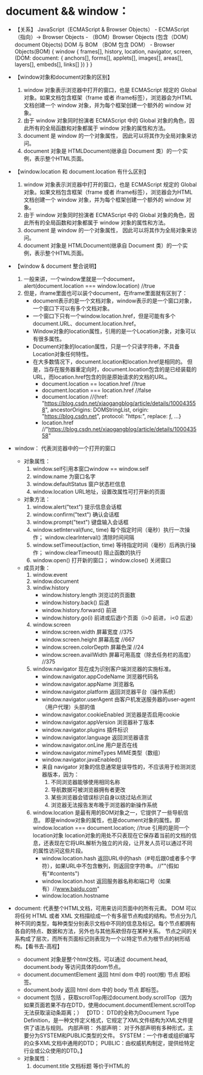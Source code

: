 
 # document && window：

 * 【关系】
    JavaScript（ECMAScript & Browser Objects）
        - ECMAScript （指向）-> Browser Objects
        - （BOM）Browser Objects (包含（DOM）document Objects)
    DOM 与 BOM （BOM 包含 DOM）
        - Browser Objects(BOM) {
            window {
                frames[], history, location, navigator, screen,
                (DOM: document: {
                    anchors[], forms[], applets[], images[], areas[], layers[], embeds[], links[]
                })
            }
        }

 * 【window对象和document对象的区别】
    1. window 对象表示浏览器中打开的窗口，也是 ECMAScript 规定的 Global 对象。如果文档包含框架（frame 或者 iframe标签），浏览器会为HTML文档创建一个 window 对象，并为每个框架创建一个额外的 window 对象。
    2. 由于 window 对象同时扮演者 ECMAScript 中的 Global 对象的角色，因此所有的全局函数和对象都属于 window 对象的属性和方法。
    3. document 是 window 的一个对象属性， 因此可以将其作为全局对象来访问。
    4. document 对象是 HTMLDocument(继承自 Document 类）的一个实例，表示整个HTML页面。

 * 【window.location 和 document.location 有什么区别】
    1. window 对象表示浏览器中打开的窗口，也是 ECMAScript 规定的 Global 对象。如果文档包含框架（frame 或者 iframe标签），浏览器会为HTML文档创建一个 window 对象，并为每个框架创建一个额外的 window 对象。
    2. 由于 window 对象同时扮演者 ECMAScript 中的 Global 对象的角色，因此所有的全局函数和对象都属于 window 对象的属性和方法。
    3. document 是 window 的一个对象属性， 因此可以将其作为全局对象来访问。
    4. document 对象是 HTMLDocument(继承自 Document 类）的一个实例，表示整个HTML页面。

 * 【window & document 整合说明】
    1. 一般来讲，一个window里就是一个document， alert(document.location === window.location) //true
    2. 但是，iframe里面也可以装个document，在iframe里面就有区别了：
        - document表示的是一个文档对象，window表示的是一个窗口对象，一个窗口下可以有多个文档对象。
        - 一个窗口下只有一个window.location.href，但是可能有多个document.URL、document.location.href。
        - Window对象的location属性，引用的是一个Location对象，对象可以有很多属性。
        - Document对象的location属性，只是一个只读字符串，不具备Location对象任何特性。
        - 在大多数情况下，document.location和location.href是相同的。 但是，当存在服务器重定向时，document.location包含的是已经装载的URL，而location.href包含的则是原始请求的文档的URL。
            - document.location == location.href  //true
            - document.location === location.href  //false
            - document.location  //{href: "https://blog.csdn.net/xiaogangblog/article/details/100043558", ancestorOrigins: DOMStringList, origin: "https://blog.csdn.net", protocol: "https:", replace: ƒ, …}
            - location.href  //"https://blog.csdn.net/xiaogangblog/article/details/100043558"


 * window： 代表浏览器中的一个打开的窗口
    - 对象属性：
        1. window.self引用本窗口window == window.self
        2. window.name 为窗口名字
        3. window.defaultStatus 窗户状态栏信息
        4. window.location URL地址，设置改属性可打开新的页面
    - 对象方法：
        1. window.alert("text") 提示信息会话框
        2. window.confirm("text") 确认会话框
        3. window.prompt("text") 键盘输入会话框
        4. window.setInterval(func, time) 每个指定时间（毫秒）执行一次操作；  window.clearInterval() 清除时间间隔
        5. window.setTimeout(action, time) 等待指定时间（毫秒）后再执行操作； window.clearTimeout()  阻止函数的执行
        6. window.open() 打开新的窗口；  window.close() 关闭窗口
    - 成员对象：
        1. window.event
        2. window.document
        3. windiw.history
            - window.history.length 浏览过的页面数
            - window.history.back() 后退
            - window.history.forward() 前进
            - window.history.go(i) 前进或后退i个页面（i>0 前进， i<0 后退）
        4. window.screen
            - window.screen.width 屏幕宽度  //375
            - window.screen.height 屏幕高度 //667
            - window.screen.colorDepth 屏幕色深 //24
            - window.screen.availWidth 屏幕可用高度（除去任务栏的高度） //375
        5. window.navigator 现在成为识别客户端浏览器的实施标准。
            - window.navigator.appCodeName 浏览器代码名 
            - window.navigator.appName 浏览器名 
            - window.navigator.platform 返回浏览器平台（操作系统）  
            - window.navigator.userAgent 由客户机发送服务器的user-agent（用户代理）头部的值  
            - window.navigator.cookieEnabled 浏览器是否启用cookie 
            - window.navigator.appVersion 浏览器补丁版本 
            - window.navigator.plugins 插件标识  
            - window.navigator.language 返回浏览器语言 
            - window.navigator.onLine 用户是否在线  
            - window.navigator.mimeTypes MIME类型（数组）  
            - window.navigator.javaEnabled()  
            * 来自 navigator 对象的信息通常是误导性的，不应该用于检测浏览器版本，因为：
                1. 不同浏览器能够使用相同名称
                2. 导航数据可被浏览器拥有者更改
                3. 某些浏览器会错误标识自身以绕过站点测试
                4. 浏览器无法报告发布晚于浏览器的新操作系统
        6. window.location 是最有用的BOM对象之一，它提供了一些导航信息。
        即是window对象的属性，也是document对象的属性。即window.location === document.location; //true 引用的是同一个location对象
        location对象的用处不只表现在它保存着当前的文档的信息，还表现在它将URL解析为独立的片段，让开发人员可以通过不同的属性访问这些片段。
            - window.location.hash 返回URL中的hash（#号后跟0或者多个字符），如果URL中不包含散列，则返回空字符串。 //""(假如有"#contents")
            - window.location.host 返回服务器名称和端口号（如果有）//www.baidu.com"
            - window.location.hostname 


 * document:  代表整个HTML文档，可用来访问页面中的所有元素。
DOM 可以将任何 HTML 或者 XML 文档描绘成一个有多层节点构成的结构。节点分为几种不同的类型，每种类型分别表示文档中不同的信息及标记。每个节点都拥有各自的特点、数据和方法，另外也与其他系欸但存在某种关系。
节点之间的关系构成了层次，而所有页面标记则表现为一个以特定节点为根节点的树形结构。【看书去-高程】
    * document 对象是整个html文档，可以通过 document.head, document.body 等访问具体的dom节点。
    * document.documentElement 返回 html dom 中的 root(根) 节点 即<html>标签。
    * document.body 返回 html dom 中的 body 节点 即<body>标签。
    * document 包括 ，获取scrollTop用过document.body.scrollTop（因为如果页面若果不存在DTD，使用document.documentElement.scrollTop无法获取滚动条距离；）
    【DTD： DTD的全称为Document Type Definition，是一种文件定义格式，它规定了XML文件结构为XML文件提供了语法与规则。
        内部声明：<!DOCTYPE [具体的DTD语句]>
        外部声明：<!DOCTYPE 引用的DTD的根元素 关键字（SYSTEM/PUBLIC） "dtd文件名称/dtd文件的网络地址">
        对于外部声明有多种形式，主要分为SYSTEM和PUBLIC类型的文件。
        SYSTEM：一个作者或组织编写的众多XML文档中通用的DTD；
        PUBLIC：由权威机构制定，提供给特定行业或公众使用的DTD。】
    - 对象属性：
        1. document.title 文档标题 等价于HTML的<title>标签
        2. document.bgColor 页面背景颜色
        3. document.fgColor 前景色（文本颜色）
        4. document.linkColor 未点击过的链接颜色
        5. document.alinkColor 激活链接（焦点在此链接上）的颜色 【不再推荐使用此功能】
            - document.alinkColor在DOM Level 2 HTML中已弃用，替代方法是： 1. CSS选择器:active（推荐使用） /:focus（IE不支持）。 2. document.body.aLink 3.
        6. document.vlinkColor 已点击过的连接颜色
        7. document.URL 在同一窗口打开另一个网页
        8. document.fileCreateDate 文件建立日期，只读属性
        9. document.fileModifiedDate 文件修改日期，只读属性
        10. document.fileSize 大小，只读属性
        11. document.cookie 设置和读出cookie
        12. document.charset 字符集
    - 对象方法：
        1. document.write() 动态向页面写入内容、
        2. document.createElement(tag) 创建指定标签的元素
        3. document.getElementById(id) 获得指定id值的元素
        4. document.getElementByName(name) 获得指定Name值得元素
    - body对象：
        1. document.body 文档主体开始和结束，等价于<body></body> / MDN： 返回当前文档中的<body>元素或者<frameset>元素.
        2. document.body.bgColor 背景颜色
        3. document.body.link 未点击过的链接颜色
        4. document.body.alink 激活链接（焦点在此链接上）的颜色
            - 设置 aLink 属性: bodyObject.aLink="color"  / document.getElementById("a").(link / vLink / aLink)
            - 返回 aLink 属性: bodyObject.aLink
        5. document.body.vlink 已点击过的链接颜色
        6. document.body.text 文本色
        7. document.body.innerText  <body>...</body> 之间的文本
        8. document.body.innerHTML  <body>...</body>之间的HTML代码
        9. document.body.（topMargin / leftMargin / rightMargin / bottomMargin） 页面（上 / 左 / 右 / 下）边距
        10. document.body.background 背景
        11. document.body.appenChild(oTag)  添加DOM对象
        12. document.body..οnclick="func()"   鼠标指针单击对象是触发
        13. document.body..οnmοuseοver="func()"   鼠标指针移到对象时触发
        14. document.body.οnmοuseοut="func()"   鼠标指针移出对象时触发
    - location-位置子对象  *********************************************************************************************************
        1. document.location.hash  #号后的部分
        2. document.location.host   域名+端口号
        3. document.location.hostname   域名
        4. document.location.href   完整URL
        5. document.location.pathname  目录部分
        6. document.location.port   端口号
        7. document.location.protocol   网络协议
        8. document.location.search   ?号后的部分
    - 通过集合引用（以images集合为例，forms集合等类似）
        1. document.images   <img>标签
        2. document.images.length   <img>标签的个数
        3. document.images[0]    第1个<img>标签
        4. document.images[i]    第i-1个<img>标签
